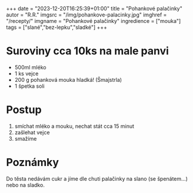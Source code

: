 +++
date = "2023-12-20T16:25:39+01:00"
title = "Pohankové palačinky"
autor = "R.R."
imgsrc = "/img/pohankove-palacinky.jpg"
imghref = "/recepty/"
imgname = "Pohankové palačinky"
ingredience = ["mouka"]
tags = ["slané","bez-lepku","sladké"]
+++

# Suroviny cca 10ks na male panvi 
- 500ml mléko 
- 1 ks vejce 
- 200 g pohanková mouka hladká! (Šmajstrla) 
- 1 špetka soli


# Postup

1. smíchat mléko a mouku,  nechat stát cca 15 minut
2. zašlehat vejce 
3. smažíme


# Poznámky
Do těsta nedávám cukr a jíme dle chuti palačinky na slano (se špenátem...) nebo na sladko.


<!--
-->
